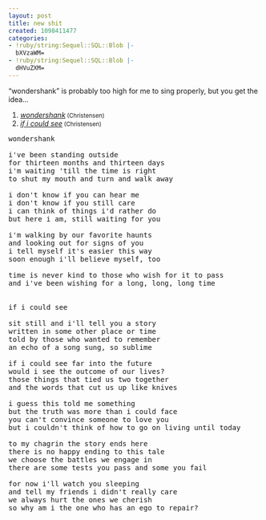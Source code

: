 ```yaml
---
layout: post
title: new shit
created: 1098411477
categories:
- !ruby/string:Sequel::SQL::Blob |-
  bXVzaWM=
- !ruby/string:Sequel::SQL::Blob |-
  dHVuZXM=
---
```

<p>&#8220;wondershank&#8221; is probably too high for me to sing properly, but you get the idea&#8230;</p>

<OL>
<LI><A href="http://bubblehouse.org/cgi-bin/download.cgi/wondershank.mp3"><i>wondershank</i></A><small> (Christensen)</small></LI>
<LI><A href="http://bubblehouse.org/cgi-bin/download.cgi/ificouldsee.mp3"><i>if i could see</i></A><small> (Christensen)</small></LI>
</OL>

<pre>
wondershank

i've been standing outside
for thirteen months and thirteen days
i'm waiting 'till the time is right
to shut my mouth and turn and walk away

i don't know if you can hear me
i don't know if you still care
i can think of things i'd rather do
but here i am, still waiting for you

i'm walking by our favorite haunts
and looking out for signs of you
i tell myself it's easier this way
soon enough i'll believe myself, too

time is never kind to those who wish for it to pass
and i've been wishing for a long, long, long time


if i could see

sit still and i'll tell you a story
written in some other place or time
told by those who wanted to remember
an echo of a song sung, so sublime

if i could see far into the future
would i see the outcome of our lives?
those things that tied us two together
and the words that cut us up like knives

i guess this told me something
but the truth was more than i could face
you can't convince someone to love you
but i couldn't think of how to go on living until today

to my chagrin the story ends here
there is no happy ending to this tale
we choose the battles we engage in
there are some tests you pass and some you fail

for now i'll watch you sleeping
and tell my friends i didn't really care
we always hurt the ones we cherish
so why am i the one who has an ego to repair?
</pre>
